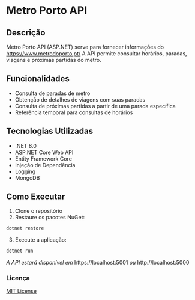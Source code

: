 # Metro Porto API

## Descrição
Metro Porto API (ASP.NET) serve para fornecer informações do https://www.metrodoporto.pt/
A API permite consultar horários, paradas, viagens e próximas partidas do metro.

## Funcionalidades

- Consulta de paradas de metro
- Obtenção de detalhes de viagens com suas paradas
- Consulta de próximas partidas a partir de uma parada específica
- Referência temporal para consultas de horários

## Tecnologias Utilizadas

- .NET 8.0
- ASP.NET Core Web API
- Entity Framework Core
- Injeção de Dependência
- Logging
- MongoDB

## Como Executar

1. Clone o repositório
2. Restaure os pacotes NuGet:
```bash
dotnet restore
```
3. Execute a aplicação:
```bash
dotnet run
```
*A API estará disponível em* https://localhost:5001 *ou* http://localhost:5000

### Licença
[MIT License](https://github.com/rodriaum/metro-porto-api?tab=MIT-1-ov-file#MIT-1-ov-file)
